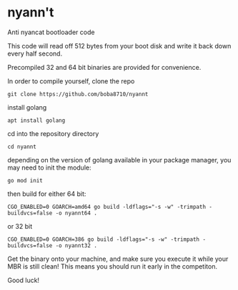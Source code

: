 # nyann't

Anti nyancat bootloader code

This code will read off 512 bytes from your boot disk and write it back down every half second.

Precompiled 32 and 64 bit binaries are provided for convenience.

In order to compile yourself, clone the repo

`git clone https://github.com/boba8710/nyannt`

install golang 

`apt install golang`

cd into the repository directory

`cd nyannt`

depending on the version of golang available in your package manager, you may need to init the module:

`go mod init`

then build for either 64 bit:

`CGO_ENABLED=0 GOARCH=amd64 go build -ldflags="-s -w" -trimpath -buildvcs=false -o nyannt64 .`

or 32 bit

`CGO_ENABLED=0 GOARCH=386 go build -ldflags="-s -w" -trimpath -buildvcs=false -o nyannt32 .`

Get the binary onto your machine, and make sure you execute it while your MBR is still clean! This means you should run it early in the competiton.

Good luck!
